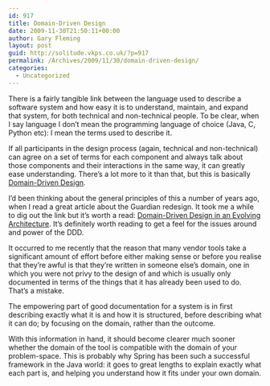 ```yaml
---
id: 917
title: Domain-Driven Design
date: 2009-11-30T21:50:11+00:00
author: Gary Fleming
layout: post
guid: http://solitude.vkps.co.uk/?p=917
permalink: /Archives/2009/11/30/domain-driven-design/
categories:
  - Uncategorized
---
```

There is a fairly tangible link between the language used to describe a software system and how easy it is to understand, maintain, and expand that system, for both technical and non-technical people. To be clear, when I say language I don&#8217;t mean the programming language of choice (Java, C, Python etc): I mean the terms used to describe it.

If all participants in the design process (again, technical and non-technical) can agree on a set of terms for each component and always talk about those components and their interactions in the same way, it can greatly ease understanding. There&#8217;s a lot more to it than that, but this is basically [Domain-Driven Design](http://domaindrivendesign.org/).

I&#8217;d been thinking about the general principles of this a number of years ago, when I read a great article about the Guardian redesign. It took me a while to dig out the link but it&#8217;s worth a read: [Domain-Driven Design in an Evolving Architecture](http://www.infoq.com/articles/ddd-evolving-architecture). It&#8217;s definitely worth reading to get a feel for the issues around and power of the DDD.

It occurred to me recently that the reason that many vendor tools take a significant amount of effort before either making sense or before you realise that they&#8217;re awful is that they&#8217;re written in someone else&#8217;s domain, one in which you were not privy to the design of and which is usually only documented in terms of the things that it has already been used to do. That&#8217;s a mistake.

The empowering part of good documentation for a system is in first describing exactly what it is and how it is structured, before describing what it can do; by focusing on the domain, rather than the outcome.

With this information in hand, it should become clearer much sooner whether the domain of the tool is compatible with the domain of your problem-space. This is probably why Spring has been such a successful framework in the Java world: it goes to great lengths to explain exactly what each part is, and helping you understand how it fits under your own domain.